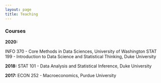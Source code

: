 ```yaml
---
layout: page
title: Teaching
---
```


### Courses

**2020:**

INFO 370 - Core Methods in Data Sciences, University of Washington
STAT 199 - Introduction to Data Science and Statistical Thinking, Duke University

**2018:** 
STAT 101 - Data Analysis and Statistical Inference, Duke University

**2017:**
ECON 252 - Macroeconomics, Purdue University
